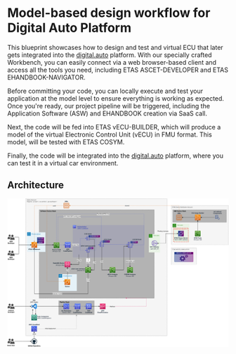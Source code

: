 # Model-based design workflow for Digital Auto Platform

This blueprint showcases how to design and test and virtual ECU that later gets integrated into the [digital.auto](https://www.digital.auto/) platform. 
With our specially crafted Workbench, you can easily connect via a web browser-based client and access all the tools you need, including ETAS ASCET-DEVELOPER and ETAS EHANDBOOK-NAVIGATOR.

Before committing your code, you can locally execute and test your application at the model level to ensure everything is working as expected. Once you're ready, our project pipeline will be triggered, including the Application Software (ASW) and EHANDBOOK creation via SaaS call. 

Next, the code will be fed into ETAS vECU-BUILDER, which will produce a model of the virtual Electronic Control Unit (vECU) in FMU format. This model, will be tested with ETAS COSYM.

Finally, the code will be integrated into the [digital.auto](https://www.digital.auto/) platform, where you can test it in a virtual car environment.

## Architecture

![Architecture](docs/architecture.png)
